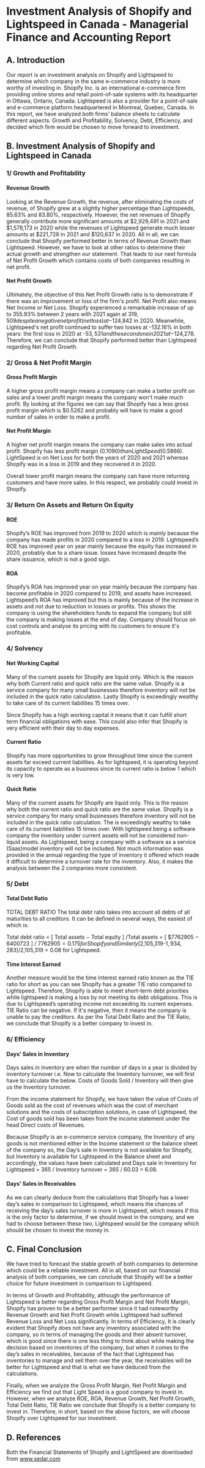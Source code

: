 # Investment Analysis of Shopify and Lightspeed in Canada - Managerial Finance and Accounting Report

## A. Introduction	

Our report is an investment analysis on Shopify and Lightspeed to determine which company in the same e-commerce industry is more worthy of investing in. Shopify Inc. is an international e-commerce firm providing online stores and retail point-of-sale systems with its headquarter in Ottawa, Ontario, Canada. Lightspeed is also a provider for a point-of-sale and e-commerce platform headquartered in Montreal, Quebec, Canada. In this report, we have analyzed both firms’ balance sheets to calculate different aspects: Growth and Profitability, Solvency, Debt, Efficiency, and decided which firm would be chosen to move forward to investment.

## B. Investment Analysis of Shopify and Lightspeed in Canada	

### 1/ Growth and Profitability	

#### Revenue Growth	

Looking at the Revenue Growth, the revenue, after eliminating the costs of revenue, of Shopify grew at a slightly higher percentage than Lightspeeds, 85.63% and 83.80%, respectively. However, the net revenues of Shopify generally contribute more significant amounts at $2,929,491 in 2021 and $1,578,173 in 2020 while the revenues of Lightspeed generate much lesser amounts at $221,728 in 2021 and $120,637 in 2020. All in all, we can conclude that Shopify performed better in terms of Revenue Growth than Lightspeed. However, we have to look at other ratios to determine their actual growth and strengthen our statement. That leads to our next formula of Net Profit Growth which contains costs of both companies resulting in net profit.

#### Net Profit Growth	

Ultimately, the objective of this Net Profit Growth ratio is to demonstrate if there was an improvement or loss of the firm's profit.  Net Profit also means Net Income or Net Loss. Shopify experienced a remarkable increase of up to 355.93% between 2 years with 2021 again at $319,509 despite a negative net profit (net loss) at -$124,842 in 2020. Meanwhile, Lightspeed's net profit continued to suffer two losses at -132.16% in both years: the first loss in 2020 at -$53,531 and the second one in 2021 at -$124,278. Therefore, we can conclude that Shopify performed better than Lightspeed regarding Net Profit Growth.

### 2/ Gross & Net Profit Margin

#### Gross Profit Margin	

A higher gross profit margin means a company can make a better profit on sales and a lower profit margin means the company won't make much profit. By looking at the figures we can say that Shopify has a less gross profit margin which is $0.5262 and probably will have to make a good number of sales in order to make a profit.

#### Net Profit Margin	

A higher net profit margin means the company can make sales into actual profit. Shopify has less profit margin ($0.1090) than LightSpeed ($0.5866). LightSpeed is on Net Loss for both the years of 2020 and 2021 whereas Shopify was in a loss in 2019 and they recovered it in 2020. 

Overall lower profit margin means the company can have more returning customers and have more sales. In this respect, we probably could invest in Shopify.

### 3/ Return On Assets and Return On Equity

#### ROE

Shopify’s ROE has improved from 2019 to 2020 which is mainly because the company has made profits in 2020 compared to a loss in 2019. Lightspeed’s ROE has improved year on year mainly because the equity has increased in 2020, probably due to a share issue. losses have increased despite the share issuance, which is not a good sign.

#### ROA

Shopify’s ROA has improved year on year mainly because the company has become profitable in 2020 compared to 2019, and assets have increased. Lightspeed’s ROA has improved but this is mainly because of the increase in assets and not due to reduction in losses or profits. This shows the company is using the shareholders funds to expand the company but still the company is making losses at the end of day. Company should focus on cost controls and analyse its pricing with its customers to ensure it's profitable.

### 4/ Solvency	

#### Net Working Capital	

Many of the current assets for Shopify are liquid only. Which is the reason why both Current ratio and quick ratio are the same value. Shopify is a service company for many small businesses therefore inventory will not be included in the quick ratio calculation. Lastly Shopify is exceedingly wealthy to take care of its current liabilities 15 times over.

Since Shopify has a high working capital it means that it can fulfill short term financial obligations with ease. This could also infer that Shopify is very efficient with their day to day expenses.

#### Current Ratio	

Shopify has more opportunities to grow throughout time since the current assets far exceed current liabilities. As for lightspeed, it is operating beyond its capacity to operate as a business since its current ratio is below 1 which is very low.

#### Quick Ratio	

Many of the current assets for Shopify are liquid only. This is the reason why both the current ratio and quick ratio are the same value. Shopify is a service company for many small businesses therefore inventory will not be included in the quick ratio calculation. The is exceedingly wealthy to take care of its current liabilities 15 times over. 
With lightspeed being a software company the inventory under current assets will not be considered non-liquid assets. As Lightspeed, being a company with a software as a service (Saas)model inventory will not be included. Not much information was provided in the annual regarding the type of inventory it offered which made it difficult to determine a turnover rate for the inventory. Also, it makes the analysis between the 2 companies more consistent.

### 5/ Debt	

#### Total Debt Ratio	

TOTAL DEBT RATIO The total debt ratio takes into account all debts of all maturities to all creditors. It can be defined in several ways, the easiest of which is:

Total debt ratio = [ Total assets − Total equity ] /Total assets = [ $7762905 − 6400723 ] / $7762905 = 0.175 for Shopify and Similarly [$2,105,319-$1,934,283]/$2,105,319 = 0.08 for Lightspeed.


#### Time Interest Earned	

Another measure would be the time interest earned ratio known as the TIE ratio for short as you can see Shopify has a greater TIE ratio compared to Lightspeed. Therefore, Shopify is able to meet short-term debt priorities while lightspeed is making a loss by not meeting its debt obligations. This is due to Lightspeed’s operating income not exceeding its current expenses. TIE Ratio can be negative. If it's negative, then it means the company is unable to pay the creditors. As per the Total Debt Ratio and the TIE Ratio, we conclude that Shopify is a better company to invest in.

### 6/ Efficiency	

#### Days’ Sales in Inventory	

Days sales in inventory are when the number of days in a year is divided by inventory turnover i.e. Now to calculate the Inventory turnover, we will first have to calculate the below. Costs of Goods Sold / Inventory will then give us the Inventory turnover.

From the income statement for Shopify, we have taken the value of Costs of Goods sold as the cost of revenues which was the cost of merchant solutions and the costs of subscription solutions, in case of Lightspeed, the Cost of goods sold has been taken from the income statement under the head Direct costs of Revenues.

Because Shopify is an e-commerce service company, the Inventory of any goods is not mentioned either in the Income statement or the balance sheet of the company so, the Day’s sale in Inventory is not available for Shopify, but Inventory is available for Lightspeed in the Balance sheet and accordingly, the values have been calculated and Days sale in Inventory for Lightspeed = 365 / Inventory turnover = 365 / 60.03 = 6.08.

#### Days’ Sales in Receivables	

As we can clearly deduce from the calculations that Shopify has a lower day’s sales in comparison to Lightspeed, which means the chances of receiving the day’s sales turnover is more in Lightspeed, which means if this is the only factor to determine, if we should invest in the company, and we had to choose between these two, Lightspeed would be the company which should be chosen to invest the money in.

## C. Final Conclusion	

We have tried to forecast the stable growth of both companies to determine which could be a reliable investment. All in all, based on our financial analysis of both companies, we can conclude that Shopify will be a better choice for future investment in comparison to Lightspeed. 

In terms of Growth and Profitability, although the performance of Lightspeed is better regarding Gross Profit Margin and Net Profit Margin, Shopify has proven to be a better performer since it had noteworthy Revenue Growth and Net Profit Growth while Lightspeed had suffered Revenue Loss and Net Loss significantly.
In terms of Efficiency, It is clearly evident that Shopify does not have any inventory associated with the company, so in terms of managing the goods and their absent turnover, which is good since there is one less thing to think about while making the decision based on inventories of the company, but when it comes to the day’s sales in receivables, because of the fact that Lightspeed has inventories to manage and sell them over the year, the receivables will be better for Lightspeed and that is what we have deduced from the calculations.

Finally, when we analyze the Gross Profit Margin, Net Profit Margin and Efficiency we find out that Light Speed is a good company to invest in. However, when we analyze ROE, ROA, Revenue Growth, Net Profit Growth, Total Debt Ratio, TIE Ratio we conclude that Shopify is a better company to invest in.
Therefore, in short, based on the above factors, we will choose Shopify over Lightspeed for our investment.


## D. References	

Both the Financial Statements of Shopify and LightSpeed are downloaded from www.sedar.com



